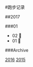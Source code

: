 #跑步记录

##2017

###01

* 02 💪
* 01 🙇









###Archive

[2016](/archive/2016.md)
[2015](/archive/2015.md)
